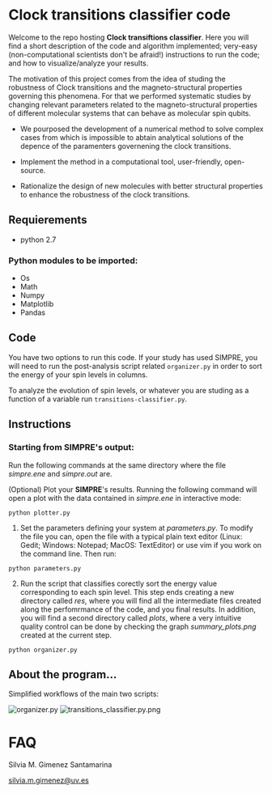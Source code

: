 # Clock transitions classifier code

Welcome to the repo hosting **Clock transiftions classifier**. Here you will find a short description of the code and algorithm implemented; very-easy (non-computational scientists don't be afraid!) instructions to run the code; and how to visualize/analyze your results. 

The motivation of this project comes from the idea of studing the robustness of Clock transitions and the magneto-structural properties governing this phenomena. For that we performed systematic studies by changing relevant parameters related to the magneto-structural properties of different molecular systems that can behave as molecular spin qubits. 

* We pourposed the development of a numerical method to solve complex cases from which is impossible to abtain analytical solutions of the depence of the paramenters governening the clock transitions. 

* Implement the method in a computational tool, user-friendly, open-source.

* Rationalize the design of new molecules with better structural properties to enhance the robustness of the clock transitions. 


## Requierements
- python 2.7

### Python modules to be imported:
- Os
- Math
- Numpy
- Matplotlib 
- Pandas


## Code

You have two options to run this code. If your study has used SIMPRE, you will need to run the post-analysis script related ```organizer.py``` in order to sort the energy of your spin levels in columns. 

To analyze the evolution of spin levels, or whatever you are studing as a function of a variable run ```transitions-classifier.py```.



## Instructions

### Starting from **SIMPRE**'s output:

Run the following commands at the same directory where the file *simpre.ene* and *simpre.out* are.

(Optional) Plot your **SIMPRE**'s results. Running the following command will open a plot with the data contained in *simpre.ene* in interactive mode: 

``` python plotter.py  ```

1. Set the parameters defining your system at *parameters.py*. To modify the file you can, open the file with a typical plain text editor (Linux: Gedit; Windows: Notepad; MacOS: TextEditor) or use vim if you work on the command line. Then run:

``` python parameters.py ```

2. Run the script that classifies corectly sort the energy value corresponding to each spin level. This step ends creating a new directory called *res*, where you will find all the intermediate files created along the perfomrmance of the code, and you final results. In addition, you will find a second directory called *plots*, where a very intuitive quality control can be done by checking the graph *summary_plots.png* created at the current step. 

``` python organizer.py  ```



## About the program...
Simplified workflows of the main two scripts:

![organizer.py](organizer.py.png)
![transitions_classifier.py.png](transitions_classifier.py.png)


# FAQ 
Silvia M. Gimenez Santamarina

silvia.m.gimenez@uv.es
